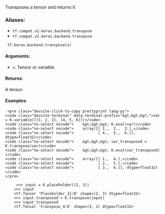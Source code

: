 Transposes a tensor and returns it.
### Aliases:
- `tf.compat.v1.keras.backend.transpose`
- `tf.compat.v2.keras.backend.transpose`

```
 tf.keras.backend.transpose(x)
```
#### Arguments:
- `x`: Tensor or variable.
#### Returns:
A tensor.
#### Examples:

```
 <pre class="devsite-click-to-copy prettyprint lang-py">
<code class="devsite-terminal" data-terminal-prefix="&gt;&gt;&gt;">var = K.variable([[1, 2, 3], [4, 5, 6]])</code>
<code class="no-select nocode">    &gt;&gt;&gt; K.eval(var)</code>
<code class="no-select nocode">    array([[ 1.,  2.,  3.],</code>
<code class="no-select nocode">           [ 4.,  5.,  6.]], dtype=float32)</code>
<code class="no-select nocode">    &gt;&gt;&gt; var_transposed = K.transpose(var)</code>
<code class="no-select nocode">    &gt;&gt;&gt; K.eval(var_transposed)</code>
<code class="no-select nocode">    array([[ 1.,  4.],</code>
<code class="no-select nocode">           [ 2.,  5.],</code>
<code class="no-select nocode">           [ 3.,  6.]], dtype=float32)</code>
</pre>
```

```
     >>> input = K.placeholder((2, 3))
    >>> input
    <tf.Tensor 'Placeholder_11:0' shape=(2, 3) dtype=float32>
    >>> input_transposed = K.transpose(input)
    >>> input_transposed
    <tf.Tensor 'transpose_4:0' shape=(3, 2) dtype=float32>
```
